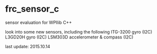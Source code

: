 # frc_sensor_c
sensor evaluation for WPIlib C++

look into some new sensors, including the following
  ITG-3200 gyro (I2C)
  L3GD20H gyro (I2C)
  LSM303D accelerometer & compass (I2C)

last update:  2015.10.14
